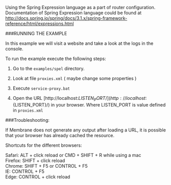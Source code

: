 Using the Spring Expression language as a part of router configuration.
Documentation of Spring Expression language could be found at 
http://docs.spring.io/spring/docs/3.1.x/spring-framework-reference/html/expressions.html

###RUNNING THE EXAMPLE

In this example we will visit a website and take a look at the logs in the console. 

To run the example execute the following steps:

1. Go to the `examples/spel` directory.

2. Look at file `proxies.xml` ( maybe change some properties )

3. Execute `service-proxy.bat`

4. Open the URL [http://localhost:${LISTEN_PORT}/](http://localhost:${LISTEN_PORT}/) in your browser. Where LISTEN_PORT is value defined in `proxies.xml`


###Troubleshooting:

If Membrane does not generate any output after loading a URL, it is possible that your browser has already cached the resource. 

Shortcuts for the different browsers:

Safari: ALT + click reload or CMD + SHIFT + R while using a mac   
Firefox: SHIFT + click reload   
Chrome: SHIFT + F5 or CONTROL + F5  
IE: CONTROL + F5  
Edge: CONTROL + click reload  
